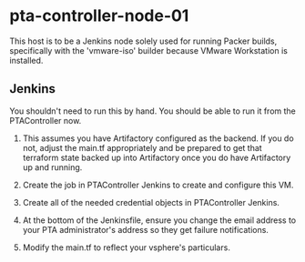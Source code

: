 # pta-controller-node-01

This host is to be a Jenkins node solely used for running Packer builds,
specifically with the 'vmware-iso' builder because VMware Workstation is installed.

## Jenkins

You shouldn't need to run this by hand. You should be able to run it from the PTAController now.

1. This assumes you have Artifactory configured as the backend. 
If you do not, adjust the main.tf appropriately and be prepared to get that terraform state
backed up into Artifactory once you do have Artifactory up and running.

1. Create the job in PTAController Jenkins to create and configure this VM.

1. Create all of the needed credential objects in PTAController Jenkins.

1. At the bottom of the Jenkinsfile, ensure you change the email address to your PTA 
administrator's address so they get failure notifications.

1. Modify the main.tf to reflect your vsphere's particulars.